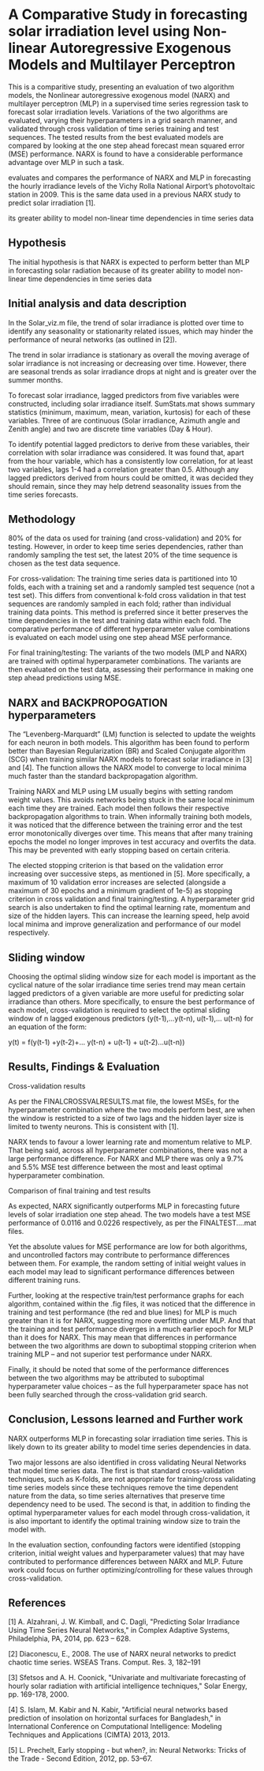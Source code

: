 # A Comparative Study in forecasting solar irradiation level using Non-linear Autoregressive Exogenous Models and Multilayer Perceptron

This is a comparitive study, presenting an evaluation of two algorithm models, the Nonlinear autoregressive exogenous model (NARX) and multilayer perceptron (MLP) in a supervised time series regression task to forecast solar irradiation levels. Variations of the two algorithms are evaluated, varying their hyperparameters in a grid search manner, and validated through cross validation of time series training and test sequences. The tested results from the best evaluated models are compared by looking at the one step ahead forecast mean squared error (MSE) performance. NARX is found to have a considerable performance advantage over MLP in such a task.

evaluates and compares the performance of NARX and MLP in forecasting the hourly irradiance levels of the Vichy Rolla National Airport’s photovoltaic station in 2009. This is the same data used in a previous NARX study to predict solar irradiation [1].

its greater ability to model non-linear time dependencies in time series data

## Hypothesis
The initial hypothesis is that NARX is expected to perform better than MLP in forecasting solar radiation because of its greater ability to model non-linear time dependencies in time series data

## Initial analysis and data description
In the Solar_viz.m file, the trend of solar irradiance is plotted over time to identify any seasonality or stationarity related issues, which may hinder the performance of neural networks (as outlined in [2]).

The trend in solar irradiance is stationary as overall the moving average of solar irradiance is not increasing or decreasing over time. However, there are seasonal trends as solar irradiance drops at night and is greater over the summer months.

To forecast solar irradiance, lagged predictors from five variables were constructed, including solar irradiance itself. SumStats.mat shows summary statistics (minimum, maximum, mean, variation, kurtosis) for each of these variables. Three of are continuous (Solar irradiance, Azimuth angle and Zenith angle) and two are discrete time variables (Day & Hour).

To identify potential lagged predictors to derive from these variables, their correlation with solar irradiance was considered. It was found that, apart from the hour variable, which has a consistently low correlation, for at least two variables, lags 1-4 had a correlation greater than 0.5. Although any lagged predictors derived from hours could be omitted, it was decided they should remain, since they may help detrend seasonality issues from the time series forecasts.

## Methodology
80% of the data os used for training (and cross-validation) and 20% for testing. However, in order to keep time series dependencies, rather than randomly sampling the test set, the latest 20% of the time sequence is chosen as the test data sequence.

For cross-validation: The training time series data is partitioned into 10 folds, each with a training set and a randomly sampled test sequence (not a test set). This differs from conventional k-fold cross validation in that test sequences are randomly sampled in each fold; rather than individual training data points. This method is preferred since it better preserves the time dependencies in the test and training data within each fold. The comparative performance of different hyperparameter value combinations is evaluated on each model using one step ahead MSE performance.

For final training/testing: The variants of the two models (MLP and NARX) are trained with optimal hyperparameter combinations. The variants are then evaluated on the test data, assessing their performance in making one step ahead predictions using MSE.

## NARX and BACKPROPOGATION hyperparameters
The “Levenberg-Marquardt” (LM) function is selected to update the weights for each neuron in both models. This algorithm has been found to perform better than Bayesian Regularization (BR) and Scaled Conjugate algorithm (SCG) when training similar NARX models to forecast solar irradiance in [3] and [4]. The function allows the NARX model to converge to local minima much faster than the standard backpropagation algorithm.

Training NARX and MLP using LM usually begins with setting random weight values. This avoids networks being stuck in the same local minimum each time they are trained. Each model then follows their respective backpropagation algorithms to train. When informally training both models, it was noticed that the difference between the training error and the test error monotonically diverges over time. This means that after many training epochs the model no longer improves in test accuracy and overfits the data. This may be prevented with early stopping based on certain criteria.

The elected stopping criterion is that based on the validation error increasing over successive steps, as mentioned in [5]. More specifically, a maximum of 10 validation error increases are selected (alongside a maximum of 30 epochs and a minimum gradient of 1e-5) as stopping criterion in cross validation and final training/testing. A hyperparameter grid search is also undertaken to find the optimal learning rate, momentum and size of the hidden layers. This can increase the learning speed, help avoid local minima and improve generalization and performance of our model respectively.

## Sliding window
Choosing the optimal sliding window size for each model is important as the cyclical nature of the solar irradiance time series trend may mean certain lagged predictors of a given variable are more useful for predicting solar irradiance than others. More specifically, to ensure the best performance of each model, cross-validation is required to select the optimal sliding window of n lagged exogenous predictors (y(t-1),...y(t-n), u(t-1),... u(t-n) for an equation of the form:

y(t) = f(y(t-1) +y(t-2)+... y(t-n) + u(t-1) + u(t-2)...u(t-n))


## Results, Findings & Evaluation
Cross-validation results

As per the FINALCROSSVALRESULTS.mat file, the lowest MSEs, for the hyperparameter combination where the two models perform best, are when the window is restricted to a size of two lags and the hidden layer size is limited to twenty neurons. This is consistent with [1].

NARX tends to favour a lower learning rate and momentum relative to MLP. That being said, across all hyperparameter combinations, there was not a large performance difference. For NARX and MLP there was only a 9.7% and 5.5% MSE test difference between the most and least optimal hyperparameter combination.


Comparison of final training and test results

As expected, NARX significantly outperforms MLP in forecasting future levels of solar irradiation one step ahead. The two models have a test MSE performance of 0.0116 and 0.0226 respectively, as per the FINALTEST....mat files.

Yet the absolute values for MSE performance are low for both algorithms, and uncontrolled factors may contribute to performance differences between them. For example, the random setting of initial weight values in each model may lead to significant performance differences between different training runs.

Further, looking at the respective train/test performance graphs for each algorithm, contained within the .fig files, it was noticed that the difference in training and test performance (the red and blue lines) for MLP is much greater than it is for NARX, suggesting more overfitting under MLP. And that the training and test performance diverges in a much earlier epoch for MLP than it does for NARX. This may mean that differences in performance between the two algorithms are down to suboptimal stopping criterion when training MLP – and not superior test performance under NARX.

Finally, it should be noted that some of the performance differences between the two algorithms may be attributed to suboptimal hyperparameter value choices – as the full hyperparameter space has not been fully searched through the cross-validation grid search.

## Conclusion, Lessons learned and Further work
NARX outperforms MLP in forecasting solar irradiation time series. This is likely down to its greater ability to model time series dependencies in data.

Two major lessons are also identified in cross validating Neural Networks that model time series data. The first is that standard cross-validation techniques, such as K-folds, are not appropriate for training/cross validating time series models since these techniques remove the time dependent nature from the data, so time series alternatives that preserve time dependency need to be used. The second is that, in addition to finding the optimal hyperparameter values for each model through cross-validation, it is also important to identify the optimal training window size to train the model with.

In the evaluation section, confounding factors were identified (stopping criterion, initial weight values and hyperparameter values) that may have contributed to performance differences between NARX and MLP. Future work could focus on further optimizing/controlling for these values through cross-validation.


## References
[1] A. Alzahrani, J. W. Kimball, and C. Dagli, "Predicting Solar Irradiance Using Time Series Neural Networks," in Complex Adaptive Systems, Philadelphia, PA, 2014, pp. 623 – 628.

[2] Diaconescu, E., 2008. The use of NARX neural networks to predict chaotic time series. WSEAS Trans. Comput. Res. 3, 182–191

[3] Sfetsos and A. H. Coonick, "Univariate and multivariate forecasting of hourly solar radiation with artificial intelligence techniques," Solar Energy, pp. 169-178, 2000.

[4] S. Islam, M. Kabir and N. Kabir, "Artificial neural networks based prediction of insolation on horizontal surfaces for Bangladesh," in International Conference on Computational Intelligence: Modeling Techniques and Applications (CIMTA) 2013, 2013.

[5] L. Prechelt, Early stopping - but when?, in: Neural Networks: Tricks of the Trade - Second Edition, 2012, pp. 53–67.
